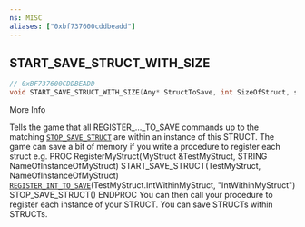 ```yaml
---
ns: MISC
aliases: ["0xbf737600cddbeadd"]
---
```

## START_SAVE_STRUCT_WITH_SIZE

```c
// 0xBF737600CDDBEADD
void START_SAVE_STRUCT_WITH_SIZE(Any* StructToSave, int SizeOfStruct, string pNameOfStructInstance);
```

More Info

Tells the game that all REGISTER_..._TO_SAVE commands up to the matching [`STOP_SAVE_STRUCT`](#_0xEB1774DF12BB9F12) are within an instance of this STRUCT. The game can save a bit of memory if you write a procedure to register each struct e.g. PROC RegisterMyStruct(MyStruct &TestMyStruct, STRING NameOfInstanceOfMyStruct) START_SAVE_STRUCT(TestMyStruct, NameOfInstanceOfMyStruct) [`REGISTER_INT_TO_SAVE`](#_0x34C9EE5986258415)(TestMyStruct.IntWithinMyStruct, "IntWithinMyStruct") STOP_SAVE_STRUCT() ENDPROC You can then call your procedure to register each instance of your STRUCT. You can save STRUCTs within STRUCTs.

